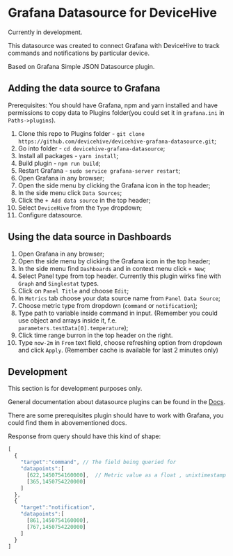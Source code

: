 # Grafana Datasource for DeviceHive 

Currently in development.

This datasource was created to connect Grafana with DeviceHive to track commands and notifications by particular device.

Based on Grafana Simple JSON Datasource plugin.

## Adding the data source to Grafana

Prerequisites: You should have Grafana, npm and yarn installed and have permissions to copy data to Plugins folder(you could set it in `grafana.ini` in `Paths->plugins`).

1. Clone this repo to Plugins folder - `git clone https://github.com/devicehive/devicehive-grafana-datasource.git`;
2. Go into folder - `cd devicehive-grafana-datasource`;
3. Install all packages - `yarn install`;
4. Build plugin - `npm run build`;
5. Restart Grafana - `sudo service grafana-server restart`;
6. Open Grafana in any browser;
7. Open the side menu by clicking the Grafana icon in the top header;
8. In the side menu click `Data Sources`;
9. Click the `+ Add data source` in the top header;
10. Select `DeviceHive` from the `Type` dropdown;
11. Configure datasource.

## Using the data source in Dashboards

1. Open Grafana in any browser;
2. Open the side menu by clicking the Grafana icon in the top header;
3. In the side menu find `Dashboards` and in context menu click `+ New`;
4. Select Panel type from top header. Currently this plugin wirks fine with `Graph` and `Singlestat` types.
5. Click on `Panel Title` and choose `Edit`;
6. In `Metrics` tab choose your data source name from `Panel Data Source`;
7. Choose metric type from dropdown (`command` or `notification`);
8. Type path to variable inside command in input. (Remember you could use object and arrays inside it, f.e. `parameters.testData[0].temperature`);
9. Click time range burron in the top header on the right.
10. Type `now-2m` in `From` text field, choose refreshing option from dropdown and click `Apply`. (Remember cache is available for last 2 minutes only)

## Development

This section is for development purposes only.

General documentation about datasource plugins can be found in the [Docs](https://github.com/grafana/grafana/blob/master/docs/sources/plugins/developing/datasources.md).

There are some prerequisites plugin should have to work with Grafana, you could find them in abovementioned docs.

Response from query should have this kind of shape:

``` javascript
[
  {
    "target":"command", // The field being queried for
    "datapoints":[
      [622,1450754160000],  // Metric value as a float , unixtimestamp in milliseconds
      [365,1450754220000]
    ]
  },
  {
    "target":"notification",
    "datapoints":[
      [861,1450754160000],
      [767,1450754220000]
    ]
  }
]
```
